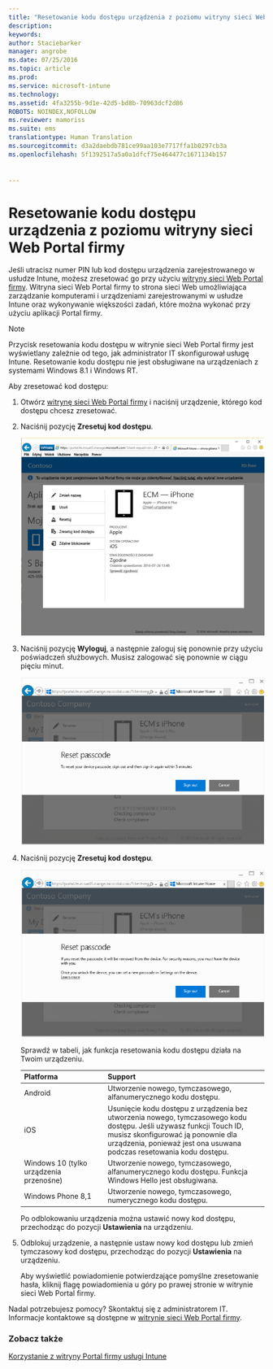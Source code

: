 ```yaml
---
title: "Resetowanie kodu dostępu urządzenia z poziomu witryny sieci Web Portal firmy | Microsoft Intune"
description: 
keywords: 
author: Staciebarker
manager: angrobe
ms.date: 07/25/2016
ms.topic: article
ms.prod: 
ms.service: microsoft-intune
ms.technology: 
ms.assetid: 4fa3255b-9d1e-42d5-bd8b-70963dcf2d86
ROBOTS: NOINDEX,NOFOLLOW
ms.reviewer: mamoriss
ms.suite: ems
translationtype: Human Translation
ms.sourcegitcommit: d3a2daebdb781ce99aa103e7717ffa1b0297cb3a
ms.openlocfilehash: 5f1392517a5a0a1dfcf75e464477c1671134b157


---
```



# Resetowanie kodu dostępu urządzenia z poziomu witryny sieci Web Portal firmy

Jeśli utracisz numer PIN lub kod dostępu urządzenia zarejestrowanego w usłudze Intune, możesz zresetować go przy użyciu [witryny sieci Web Portal firmy](http://portal.manage.microsoft.com). Witryna sieci Web Portal firmy to strona sieci Web umożliwiająca zarządzanie komputerami i urządzeniami zarejestrowanymi w usłudze Intune oraz wykonywanie większości zadań, które można wykonać przy użyciu aplikacji Portal firmy.

> [!NOTE]
> Przycisk resetowania kodu dostępu w witrynie sieci Web Portal firmy jest wyświetlany zależnie od tego, jak administrator IT skonfigurował usługę Intune. Resetowanie kodu dostępu nie jest obsługiwane na urządzeniach z systemami Windows 8.1 i Windows RT.

Aby zresetować kod dostępu:

1.  Otwórz [witrynę sieci Web Portal firmy](http://portal.manage.microsoft.com) i naciśnij urządzenie, którego kod dostępu chcesz zresetować.

2.  Naciśnij pozycję **Zresetuj kod dostępu**.

    ![resetp-passcode-option-on-company-portal-website](./media/iwp-screen-with-all-options.png)

3.  Naciśnij pozycję **Wyloguj**, a następnie zaloguj się ponownie przy użyciu poświadczeń służbowych. Musisz zalogować się ponownie w ciągu pięciu minut.

    ![sign-out-sign-back-in](./media/iwp-2-sign-out.png)

4.  Naciśnij pozycję **Zresetuj kod dostępu**.

    ![tap-reset-passcode](./media/iwp-3-tap-reset-passcode-after-signin.png)

    Sprawdź w tabeli, jak funkcja resetowania kodu dostępu działa na Twoim urządzeniu.

    |Platforma|Support|
    |------------|-----------|
    |Android|Utworzenie nowego, tymczasowego, alfanumerycznego kodu dostępu.|
    |iOS|Usunięcie kodu dostępu z urządzenia bez utworzenia nowego, tymczasowego kodu dostępu. Jeśli używasz funkcji Touch ID, musisz skonfigurować ją ponownie dla urządzenia, ponieważ jest ona usuwana podczas resetowania kodu dostępu.|
    |Windows 10 (tylko urządzenia przenośne)|Utworzenie nowego, tymczasowego, alfanumerycznego kodu dostępu. Funkcja Windows Hello jest obsługiwana.|
    |Windows Phone 8,1|Utworzenie nowego, tymczasowego, numerycznego kodu dostępu.|
    Po odblokowaniu urządzenia można ustawić nowy kod dostępu, przechodząc do pozycji **Ustawienia** na urządzeniu.

5.  Odblokuj urządzenie, a następnie ustaw nowy kod dostępu lub zmień tymczasowy kod dostępu, przechodząc do pozycji **Ustawienia** na urządzeniu.

    Aby wyświetlić powiadomienie potwierdzające pomyślne zresetowanie hasła, kliknij flagę powiadomienia u góry po prawej stronie w witrynie sieci Web Portal firmy.

Nadal potrzebujesz pomocy? Skontaktuj się z administratorem IT. Informacje kontaktowe są dostępne w [witrynie sieci Web Portal firmy](http://portal.manage.microsoft.com).

### Zobacz także
[Korzystanie z witryny Portal firmy usługi Intune](using-the-intune-company-portal-website.md)



<!--HONumber=Aug16_HO4-->


